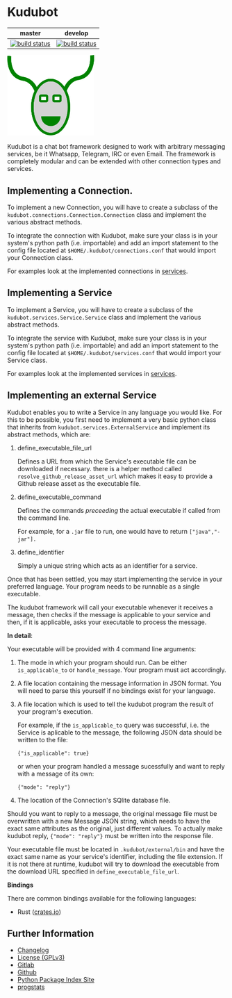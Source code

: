 # Kudubot

|master|develop|
|:----:|:-----:|
|[![build status](https://gitlab.namibsun.net/namboy94/kudubot/badges/master/build.svg)](https://gitlab.namibsun.net/namboy94/kudubot/commits/master)|[![build status](https://gitlab.namibsun.net/namboy94/kudubot/badges/develop/build.svg)](https://gitlab.namibsun.net/namboy94/kudubot/commits/develop)|

![Logo](resources/logo/logo-readme.png)

Kudubot is a chat bot framework designed to work with arbitrary messaging
services, be it Whatsapp, Telegram, IRC or even Email. The framework is
completely modular and can be extended with other connection types
and services.

## Implementing a Connection.

To implement a new Connection, you will have to create a subclass of
the ```kudubot.connections.Connection.Connection``` class and implement the
various abstract methods.

To integrate the connection with Kudubot, make sure your class is in
your system's python path (i.e. importable) and add an import statement
to the config file located at ```$HOME/.kudubot/connections.conf``` 
that would import your Connection class.

For examples look at the implemented connections in
[services](kudubot/connections).

## Implementing a Service

To implement a Service, you will have to create a subclass of the
```kudubot.services.Service.Service``` class and implement the various
abstract methods.

To integrate the service with Kudubot, make sure your class is in
your system's python path (i.e. importable) and add an import statement
to the config file located at ```$HOME/.kudubot/services.conf``` 
that would import your Service class.

For examples look at the implemented services in
[services](kudubot/services/native).

## Implementing an external Service

Kudubot enables you to write a Service in any language you would like.
For this to be possible, you first need to implement a very basic python
class that inherits from `kudubot.services.ExternalService` and implement
its abstract methods, which are:

1. define_executable_file_url
    
   Defines a URL from which the Service's executable file can be downloaded
   if necessary. there is a helper method called `resolve_github_release_asset_url`
   which makes it easy to provide a Github release asset as the executable
   file.
     
2. define_executable_command

   Defines the commands *preceeding* the actual executable if called from the
   command line.
   
   For example, for a `.jar` file to run, one would have to return `["java","-jar"].`

3. define_identifier

    Simply a unique string which acts as an identifier for a service.
    

Once that has been settled, you may start implementing the service in your
preferred language. Your program needs to be runnable as a single executable.

The kudubot framework will call your executable whenever it receives a message,
then checks if the message is applicable to your service and then, if it is
applicable, asks your executable to process the message.

**In detail**:

Your executable will be provided with 4 command line arguments:

1. The mode in which your program should run. Can be either `is_applicable_to`
   or `handle_message`. Your program must act accordingly.
2. A file location containing the message information in JSON format. You will
   need to parse this yourself if no bindings exist for your language.
3. A file location which is used to tell the kudubot program the result of
   your program's execution.
   
   For example, if the `is_applicable_to` query was successful, i.e. the Service
   is aplicable to the message, the following JSON data should be written to
   the file:
   
       {"is_applicable": true}
   
   or when your program handled a message sucessfully and want to reply
   with a message of its own:
   
       {"mode": "reply"}
    
4. The location of the Connection's SQlite database file.


Should you want to reply to a message, the original message file
must be overwritten with a new Message JSON string, which needs to
have the exact same attributes as the original, just different values.
To actually make kudubot reply, `{"mode": "reply"}` must be written
into the response file.

Your executable file must be located in `.kudubot/external/bin` and
have the exact same name as your service's identifier, including the
file extension. If it is not there at runtime, kudubot will try to
download the executable from the download URL specified in
`define_executable_file_url`.

**Bindings**

There are common bindings available for the following languages:

* Rust ([crates.io](https://crates.io/crates/kudubot-bindings))


## Further Information

* [Changelog](https://gitlab.namibsun.net/namboy94/kudubot/raw/master/CHANGELOG)
* [License (GPLv3)](https://gitlab.namibsun.net/namboy94/kudubot/raw/master/LICENSE)
* [Gitlab](https://gitlab.namibsun.net/namboy94/kudubot)
* [Github](https://github.com/namboy94/kudubot)
* [Python Package Index Site](https://pypi.python.org/pypi/kudubot)
* [progstats](https://progstats.namibsun.net/project.py?name=kudubot)


